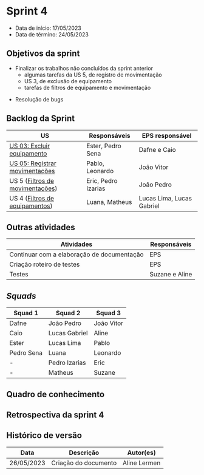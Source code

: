 # Sprint 4

- Data de início: 17/05/2023
- Data de término: 24/05/2023

## Objetivos da sprint
* Finalizar os trabalhos não concluídos da sprint anterior
	- algumas tarefas da US 5, de registro de movimentação
	- US 3, de exclusão de equipamento
	- tarefas de filtros de equipamento e movimentação
- Resolução de bugs

## Backlog da Sprint
|**US**|**Responsáveis**|**EPS responsável**|
|--------|-------------|-------------|
| [US 03: Excluir equipamento](https://github.com/fga-eps-mds/2023-1-Alectrion-DOC/issues/37)       |Ester, Pedro Sena | Dafne e Caio |
| [US 05: Registrar movimentações](https://github.com/fga-eps-mds/2023-1-alectrion-doc/issues/50)   |Pablo, Leonardo| João Vitor |
| US 5 ([Filtros de movimentações](https://github.com/fga-eps-mds/2023-1-Alectrion-DOC/issues/81))  |Eric, Pedro Izarias| João Pedro |
| US 4 ([Filtros de equipamentos](https://github.com/fga-eps-mds/2023-1-alectrion-doc/issues/84))   |Luana, Matheus| Lucas Lima, Lucas Gabriel |


## Outras atividades
|**Atividades**|**Responsáveis**|
|--------|-------------|
Continuar com a elaboração de documentação | EPS
Criação roteiro de testes | EPS
Testes | Suzane e Aline

## *Squads*
|**Squad 1** |**Squad 2**     |**Squad 3**|
|------------|----------------|-----------|
| Dafne      | João Pedro     | João Vitor
| Caio       | Lucas Gabriel  | Aline
| Ester      | Lucas Lima     | Pablo
| Pedro Sena | Luana          | Leonardo
|     -      | Pedro Izarias  | Eric
|     -      | Matheus        | Suzane


## Quadro de conhecimento


## Retrospectiva da sprint 4


## Histórico de versão

|**Data**|**Descrição**|**Autor(es)**|
|--------|-------------|--------------|
| 26/05/2023 | Criação do documento | Aline Lermen |
